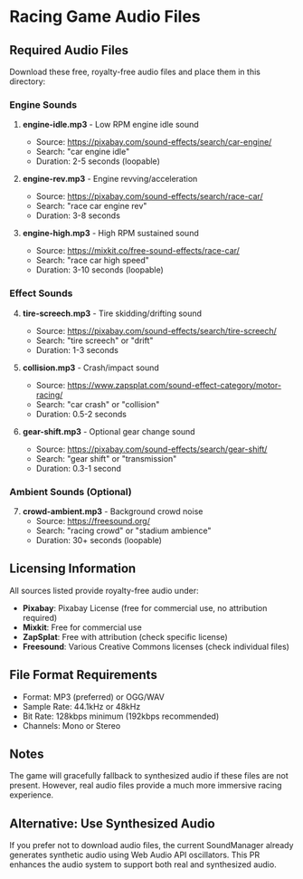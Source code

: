 # Racing Game Audio Files

## Required Audio Files

Download these free, royalty-free audio files and place them in this directory:

### Engine Sounds
1. **engine-idle.mp3** - Low RPM engine idle sound
   - Source: https://pixabay.com/sound-effects/search/car-engine/
   - Search: "car engine idle"
   - Duration: 2-5 seconds (loopable)

2. **engine-rev.mp3** - Engine revving/acceleration
   - Source: https://pixabay.com/sound-effects/search/race-car/
   - Search: "race car engine rev"
   - Duration: 3-8 seconds

3. **engine-high.mp3** - High RPM sustained sound
   - Source: https://mixkit.co/free-sound-effects/race-car/
   - Search: "race car high speed"
   - Duration: 3-10 seconds (loopable)

### Effect Sounds
4. **tire-screech.mp3** - Tire skidding/drifting sound
   - Source: https://pixabay.com/sound-effects/search/tire-screech/
   - Search: "tire screech" or "drift"
   - Duration: 1-3 seconds

5. **collision.mp3** - Crash/impact sound
   - Source: https://www.zapsplat.com/sound-effect-category/motor-racing/
   - Search: "car crash" or "collision"
   - Duration: 0.5-2 seconds

6. **gear-shift.mp3** - Optional gear change sound
   - Source: https://pixabay.com/sound-effects/search/gear-shift/
   - Search: "gear shift" or "transmission"
   - Duration: 0.3-1 second

### Ambient Sounds (Optional)
7. **crowd-ambient.mp3** - Background crowd noise
   - Source: https://freesound.org/
   - Search: "racing crowd" or "stadium ambience"
   - Duration: 30+ seconds (loopable)

## Licensing Information

All sources listed provide royalty-free audio under:
- **Pixabay**: Pixabay License (free for commercial use, no attribution required)
- **Mixkit**: Free for commercial use
- **ZapSplat**: Free with attribution (check specific license)
- **Freesound**: Various Creative Commons licenses (check individual files)

## File Format Requirements

- Format: MP3 (preferred) or OGG/WAV
- Sample Rate: 44.1kHz or 48kHz
- Bit Rate: 128kbps minimum (192kbps recommended)
- Channels: Mono or Stereo

## Notes

The game will gracefully fallback to synthesized audio if these files are not present. However, real audio files provide a much more immersive racing experience.

## Alternative: Use Synthesized Audio

If you prefer not to download audio files, the current SoundManager already generates synthetic audio using Web Audio API oscillators. This PR enhances the audio system to support both real and synthesized audio.